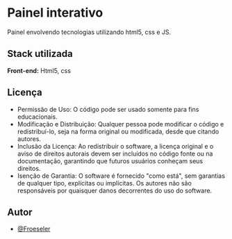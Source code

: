 
# Painel interativo

Painel envolvendo tecnologias utilizando html5, css e JS.


## Stack utilizada

**Front-end:** Html5, css



## Licença

- Permissão de Uso: O código pode ser usado somente para fins educacionais.
- Modificação e Distribuição: Qualquer pessoa pode modificar o código e redistribuí-lo, seja na forma original ou modificada, desde que citando autores.
- Inclusão da Licença: Ao redistribuir o software, a licença original e o aviso de direitos autorais devem ser incluídos no código fonte ou na documentação, garantindo que futuros usuários conheçam seus direitos.
- Isenção de Garantia: O software é fornecido "como está", sem garantias de qualquer tipo, explícitas ou implícitas. Os autores não são responsáveis por quaisquer danos decorrentes do uso do software.

## Autor

- [@Froeseler](https://www.github.com/Froeseler)

